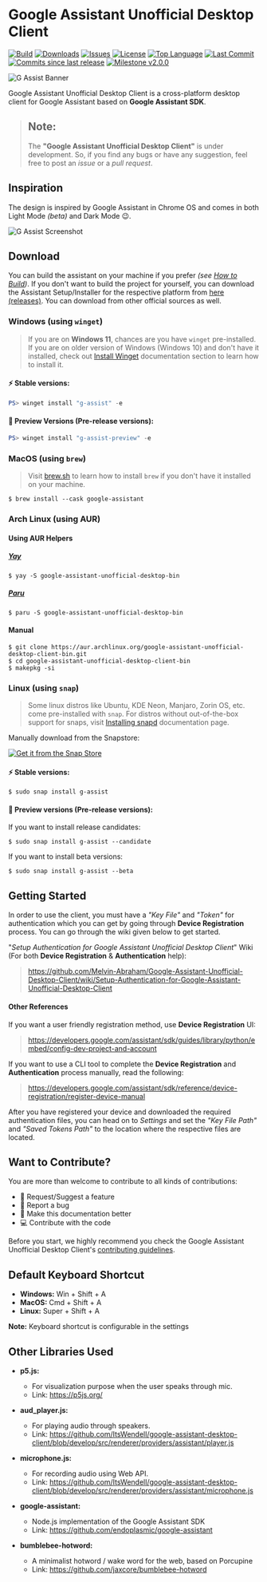 # Google Assistant Unofficial Desktop Client

[![Build](https://img.shields.io/github/workflow/status/Melvin-Abraham/Google-Assistant-Unofficial-Desktop-Client/nodejs-ci?logo=github&style=for-the-badge)][build]
[![Downloads](https://img.shields.io/github/downloads/Melvin-Abraham/Google-Assistant-Unofficial-Desktop-Client/total.svg?logo=github&style=for-the-badge)][downloads]
[![Issues](https://img.shields.io/github/issues/Melvin-Abraham/Google-Assistant-Unofficial-Desktop-Client.svg?logo=github&style=for-the-badge)][issues]
[![License](https://img.shields.io/github/license/Melvin-Abraham/Google-Assistant-Unofficial-Desktop-Client.svg?style=for-the-badge&color=blue)][license]
[![Top Language](https://img.shields.io/github/languages/top/Melvin-Abraham/Google-Assistant-Unofficial-Desktop-Client.svg?style=for-the-badge&color=yellow)][top-lang]
[![Last Commit](https://img.shields.io/github/last-commit/Melvin-Abraham/Google-Assistant-Unofficial-Desktop-Client.svg?style=for-the-badge)][commits]
[![Commits since last release](https://img.shields.io/github/commits-since/Melvin-Abraham/Google-Assistant-Unofficial-Desktop-Client/latest.svg?style=for-the-badge)][commits]
[![Milestone v2.0.0](https://img.shields.io/badge/Milestone%20v2.0.0-Next-blueviolet?style=for-the-badge)][next-milestone]

![G Assist Banner](images/Banner.png)

Google Assistant Unofficial Desktop Client is a cross-platform desktop client for Google Assistant based on **Google Assistant SDK**.

> Note:
> ---
>
> The **"Google Assistant Unofficial Desktop Client"** is under development. So, if you find any bugs or have any suggestion, feel free to post an _issue_ or a _pull request_.

## Inspiration

The design is inspired by Google Assistant in Chrome OS and comes in both Light Mode _(beta)_ and Dark Mode 😉.

![G Assist Screenshot](images/Assistant_light_dark.jpg)

## Download

You can build the assistant on your machine if you prefer _(see [How to Build](https://github.com/Melvin-Abraham/Google-Assistant-Unofficial-Desktop-Client/blob/master/CONTRIBUTING.md#how-to-build))_. If you don't want to build the project for yourself, you can download the Assistant Setup/Installer for the respective platform from [here (releases)](https://github.com/Melvin-Abraham/Google-Assistant-Unofficial-Desktop-Client/releases). You can download from other official sources as well.

### Windows (using `winget`)

> If you are on **Windows 11**, chances are you have `winget` pre-installed.
> If you are on older version of Windows (Windows 10) and don't have it installed, check out
> [Install Winget](https://docs.microsoft.com/en-us/windows/package-manager/winget/#install-winget)
> documentation section to learn how to install it.

#### ⚡ Stable versions:

```powershell
PS> winget install "g-assist" -e
```

#### 🧪 Preview Versions (Pre-release versions):

```powershell
PS> winget install "g-assist-preview" -e
```

### MacOS (using `brew`)

> Visit [brew.sh](https://brew.sh/) to learn how to install `brew` if you don't have it
> installed on your machine.

```console
$ brew install --cask google-assistant
```

### Arch Linux (using AUR)

#### Using AUR Helpers

##### [Yay](https://github.com/Jguer/yay)

```console
$ yay -S google-assistant-unofficial-desktop-bin
```

##### [Paru](https://github.com/Morganamilo/paru)

```console
$ paru -S google-assistant-unofficial-desktop-bin
```

#### Manual

```console
$ git clone https://aur.archlinux.org/google-assistant-unofficial-desktop-client-bin.git
$ cd google-assistant-unofficial-desktop-client-bin
$ makepkg -si
```

### Linux (using `snap`)

> Some linux distros like Ubuntu, KDE Neon, Manjaro, Zorin OS, etc. come pre-installed with
> `snap`. For distros without out-of-the-box support for snaps, visit [Installing snapd](https://snapcraft.io/docs/installing-snapd)
> documentation page.

Manually download from the Snapstore:

[![Get it from the Snap Store](https://snapcraft.io/static/images/badges/en/snap-store-black.svg)](https://snapcraft.io/g-assist)

#### ⚡ Stable versions:

```console
$ sudo snap install g-assist
```

#### 🧪 Preview versions (Pre-release versions):

If you want to install release candidates:

```console
$ sudo snap install g-assist --candidate
```

If you want to install beta versions:

```console
$ sudo snap install g-assist --beta
```

## Getting Started

In order to use the client, you must have a _"Key File"_ and _"Token"_ for authentication which you can get by going through **Device Registration** process. You can go through the wiki given below to get started.

"*Setup Authentication for Google Assistant Unofficial Desktop Client*" Wiki (For both **Device Registration** & **Authentication** help):
> https://github.com/Melvin-Abraham/Google-Assistant-Unofficial-Desktop-Client/wiki/Setup-Authentication-for-Google-Assistant-Unofficial-Desktop-Client

#### Other References

If you want a user friendly registration method, use **Device Registration** UI:
> https://developers.google.com/assistant/sdk/guides/library/python/embed/config-dev-project-and-account

If you want to use a CLI tool to complete the **Device Registration** and **Authentication** process manually, read the following:
> https://developers.google.com/assistant/sdk/reference/device-registration/register-device-manual

After you have registered your device and downloaded the required authentication files, you can head on to _Settings_ and set the _"Key File Path"_ and _"Saved Tokens Path"_ to the location where the respective files are located.

## Want to Contribute?

You are more than welcome to contribute to all kinds of contributions:

* 🤔 Request/Suggest a feature
* 🐛 Report a bug
* 📖 Make this documentation better
* 💻 Contribute with the code

Before you start, we highly recommend you check the Google Assistant Unofficial Desktop Client's [contributing guidelines](./CONTRIBUTING.md).

## Default Keyboard Shortcut

* **Windows:** Win + Shift + A
* **MacOS:** Cmd + Shift + A
* **Linux:** Super + Shift + A

**Note:** Keyboard shortcut is configurable in the settings

## Other Libraries Used

* **p5.js:**
  * For visualization purpose when the user speaks through mic.
  * Link: https://p5js.org/

* **aud_player.js:**
  * For playing audio through speakers.
  * Link: https://github.com/ItsWendell/google-assistant-desktop-client/blob/develop/src/renderer/providers/assistant/player.js

* **microphone.js:**
  * For recording audio using Web API.
  * Link: https://github.com/ItsWendell/google-assistant-desktop-client/blob/develop/src/renderer/providers/assistant/microphone.js

* **google-assistant:**
  * Node.js implementation of the Google Assistant SDK
  * Link: https://github.com/endoplasmic/google-assistant

* **bumblebee-hotword:**
  * A minimalist hotword / wake word for the web, based on Porcupine
  * Link: https://github.com/jaxcore/bumblebee-hotword

[downloads]: <https://github.com/Melvin-Abraham/Google-Assistant-Unofficial-Desktop-Client/releases>
[issues]: <https://github.com/Melvin-Abraham/Google-Assistant-Unofficial-Desktop-Client/issues>
[build]: <https://github.com/Melvin-Abraham/Google-Assistant-Unofficial-Desktop-Client/actions/workflows/main.yml>
[license]: <https://www.apache.org/licenses/LICENSE-2.0>
[commits]: <https://github.com/Melvin-Abraham/Google-Assistant-Unofficial-Desktop-Client/commits/master>
[top-lang]: <https://github.com/Melvin-Abraham/Google-Assistant-Unofficial-Desktop-Client>
[next-milestone]: <https://github.com/Melvin-Abraham/Google-Assistant-Unofficial-Desktop-Client/discussions/576>
